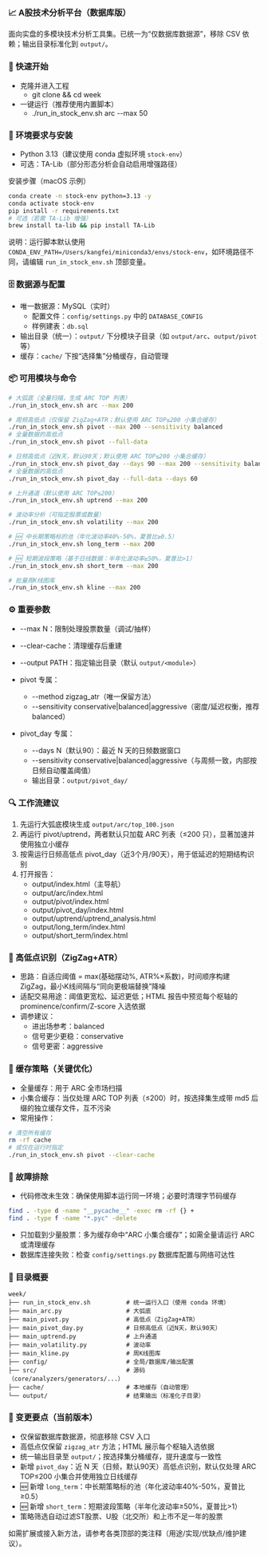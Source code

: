 ### 📈 A股技术分析平台（数据库版）

面向实盘的多模块技术分析工具集。已统一为“仅数据库数据源”，移除 CSV 依赖；输出目录标准化到 `output/`。

### 🚀 快速开始
- 克隆并进入工程
  - git clone <repo> && cd week
- 一键运行（推荐使用内置脚本）
  - ./run_in_stock_env.sh arc --max 50

### 🧰 环境要求与安装
- Python 3.13（建议使用 conda 虚拟环境 `stock-env`）
- 可选：TA-Lib（部分形态分析会自动启用增强路径）

安装步骤（macOS 示例）
```bash
conda create -n stock-env python=3.13 -y
conda activate stock-env
pip install -r requirements.txt
# 可选（若需 TA-Lib 增强）
brew install ta-lib && pip install TA-Lib
```
说明：运行脚本默认使用 `CONDA_ENV_PATH=/Users/kangfei/miniconda3/envs/stock-env`，如环境路径不同，请编辑 `run_in_stock_env.sh` 顶部变量。

### 🗄️ 数据源与配置
- 唯一数据源：MySQL（实时）
  - 配置文件：`config/settings.py` 中的 `DATABASE_CONFIG`
  - 样例建表：`db.sql`
- 输出目录（统一）：`output/` 下分模块子目录（如 `output/arc`、`output/pivot` 等）
- 缓存：`cache/` 下按“选择集”分桶缓存，自动管理

### 📦 可用模块与命令
```bash
# 大弧底（全量扫描，生成 ARC TOP 列表）
./run_in_stock_env.sh arc --max 200

# 周频高低点（仅保留 ZigZag+ATR；默认使用 ARC TOP≤200 小集合缓存）
./run_in_stock_env.sh pivot --max 200 --sensitivity balanced
# 全量数据的高低点
./run_in_stock_env.sh pivot --full-data

# 日频高低点（近N天，默认90天；默认使用 ARC TOP≤200 小集合缓存）
./run_in_stock_env.sh pivot_day --days 90 --max 200 --sensitivity balanced
# 全量数据的高低点
./run_in_stock_env.sh pivot_day --full-data --days 60

# 上升通道（默认使用 ARC TOP≤200）
./run_in_stock_env.sh uptrend --max 200

# 波动率分析（可指定股票或数量）
./run_in_stock_env.sh volatility --max 200

# 🆕 中长期策略标的池（年化波动率40%-50%，夏普比≥0.5）
./run_in_stock_env.sh long_term --max 200

# 🆕 短期波段策略（基于日线数据：半年化波动率≥50%，夏普比>1）
./run_in_stock_env.sh short_term --max 200

# 批量周K线图库
./run_in_stock_env.sh kline --max 200
```

### ⚙️ 重要参数
- --max N：限制处理股票数量（调试/抽样）
- --clear-cache：清理缓存后重建
- --output PATH：指定输出目录（默认 `output/<module>`）
- pivot 专属：
  - --method zigzag_atr（唯一保留方法）
  - --sensitivity conservative|balanced|aggressive（密度/延迟权衡，推荐 balanced）

- pivot_day 专属：
  - --days N（默认90）：最近 N 天的日频数据窗口
  - --sensitivity conservative|balanced|aggressive（与周频一致，内部按日频自动覆盖阈值）
  - 输出目录：`output/pivot_day/`

### 🔍 工作流建议
1) 先运行大弧底模块生成 `output/arc/top_100.json`
2) 再运行 pivot/uptrend，两者默认只加载 ARC 列表（≤200 只），显著加速并使用独立小缓存
3) 按需运行日频高低点 pivot_day（近3个月/90天），用于低延迟的短期结构识别
4) 打开报告：
   - output/index.html（主导航）
   - output/arc/index.html
   - output/pivot/index.html
   - output/pivot_day/index.html
   - output/uptrend/uptrend_analysis.html
   - output/long_term/index.html
   - output/short_term/index.html

### 🧠 高低点识别（ZigZag+ATR）
- 思路：自适应阈值 = max(基础摆动%, ATR%×系数)，时间顺序构建 ZigZag，最小K线间隔与“同向更极端替换”降噪
- 适配交易用途：阈值更宽松、延迟更低；HTML 报告中预览每个枢轴的 prominence/confirm/Z-score 入选依据
- 调参建议：
  - 进出场参考：balanced
  - 信号更少更稳：conservative
  - 信号更密：aggressive

### 🧠 缓存策略（关键优化）
- 全量缓存：用于 ARC 全市场扫描
- 小集合缓存：当仅处理 ARC TOP 列表（≤200）时，按选择集生成带 md5 后缀的独立缓存文件，互不污染
- 常用操作：
```bash
# 清空所有缓存
rm -rf cache
# 或仅在运行时指定
./run_in_stock_env.sh pivot --clear-cache
```

### 🐛 故障排除
- 代码修改未生效：确保使用脚本运行同一环境；必要时清理字节码缓存
```bash
find . -type d -name "__pycache__" -exec rm -rf {} +
find . -type f -name "*.pyc" -delete
```
- 只加载到少量股票：多为缓存命中“ARC 小集合缓存”；如需全量请运行 ARC 或清理缓存
- 数据库连接失败：检查 `config/settings.py` 数据库配置与网络可达性

### 📁 目录概要
```
week/
├── run_in_stock_env.sh          # 统一运行入口（使用 conda 环境）
├── main_arc.py                  # 大弧底
├── main_pivot.py                # 高低点（ZigZag+ATR）
├── main_pivot_day.py            # 日频高低点（近N天，默认90天）
├── main_uptrend.py              # 上升通道
├── main_volatility.py           # 波动率
├── main_kline.py                # 周K线图库
├── config/                      # 全局/数据库/输出配置
├── src/                         # 源码（core/analyzers/generators/...）
├── cache/                       # 本地缓存（自动管理）
└── output/                      # 结果输出（标准化子目录）
```

### 📝 变更要点（当前版本）
- 仅保留数据库数据源，彻底移除 CSV 入口
- 高低点仅保留 `zigzag_atr` 方法；HTML 展示每个枢轴入选依据
- 统一输出目录至 `output/`；按选择集分桶缓存，提升速度与一致性
- 新增 `pivot_day`：近 N 天（日频，默认90天）高低点识别，默认仅处理 ARC TOP≤200 小集合并使用独立日线缓存
- 🆕 新增 `long_term`：中长期策略标的池（年化波动率40%-50%，夏普比≥0.5）
- 🆕 新增 `short_term`：短期波段策略（半年化波动率≥50%，夏普比>1）
- 策略筛选自动过滤ST股票、U股（北交所）和上市不足一年的股票

如需扩展或接入新方法，请参考各类顶部的类注释（用途/实现/优缺点/维护建议）。